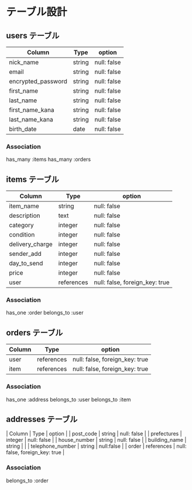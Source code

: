 # テーブル設計

## users テーブル

| Column             | Type   | option                                      |
| ------------------ | ------ | ------------------------------------------- |
| nick_name          | string | null: false                                 |
| email              | string | null: false                                 |
| encrypted_password | string | null: false                                 |
| first_name         | string | null: false                                 |
| last_name          | string | null: false                                 |
| first_name_kana    | string | null: false                                 |
| last_name_kana     | string | null: false                                 |
| birth_date         | date   | null: false                                 |

### Association

has_many :items
has_many :orders

## items テーブル

| Column          | Type       | option                         |
| --------------- | ---------- | ------------------------------ |
| item_name       | string     | null: false                    |
| description     | text       | null: false                    |
| category        | integer    | null: false                    |
| condition       | integer    | null: false                    |
| delivery_charge | integer    | null: false                    |
| sender_add      | integer    | null: false                    |
| day_to_send     | integer    | null: false                    |
| price           | integer    | null: false                    |
| user            | references | null: false, foreign_key: true |

### Association

has_one :order
belongs_to :user

## orders テーブル
| Column    | Type       | option                         |
| --------- | ---------- | ------------------------------ |
| user      | references | null: false, foreign_key: true |
| item      | references | null: false, foreign_key: true |

### Association

has_one :address
belongs_to :user
belongs_to :item

## addresses テーブル
| Column           | Type       | option                         |
| post_code        | string     | null: false                    |
| prefectures      | integer    | null: false                    |
| house_number     | string     | null: false                    |
| building_name    | string     |                                |
| telephone_number | string     | null:false                     |
| order            | references | null: false, foreign_key: true |

### Association

belongs_to :order



